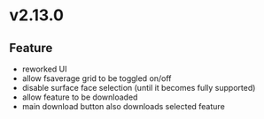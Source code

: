 # v2.13.0

## Feature

- reworked UI
- allow fsaverage grid to be toggled on/off
- disable surface face selection (until it becomes fully supported)
- allow feature to be downloaded
- main download button also downloads selected feature
